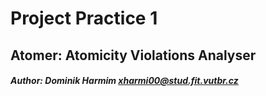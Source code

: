 # Project Practice 1
## Atomer: Atomicity Violations Analyser

##### Author: Dominik Harmim <xharmi00@stud.fit.vutbr.cz>
